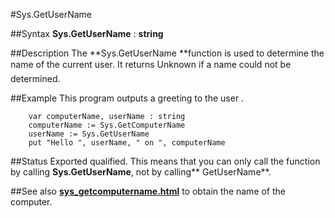 
#Sys.GetUserName

##Syntax
**Sys.GetUserName** : **string**



##Description
The **Sys.GetUserName **function is used to determine the name of the current user. It returns &#147;Unknown&#148; if a name could not be determined.



##Example
This program outputs a greeting to the user .


        var computerName, userName : string
        computerName := Sys.GetComputerName
        userName := Sys.GetUserName
        put "Hello ", userName, " on ", computerName
##Status
Exported qualified.
This means that you can only call the function by calling **Sys.GetUserName**, not by calling** GetUserName**.



##See also
**[sys_getcomputername.html](Sys.GetComputerName)** to obtain the name of the computer.


